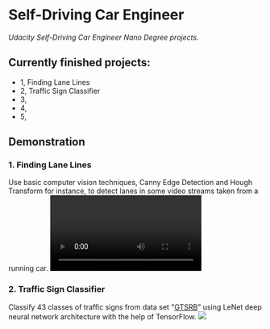 # **Self-Driving Car Engineer**
*Udacity Self-Driving Car Engineer Nano Degree projects.*

## Currently finished projects:
- 1, Finding Lane Lines
- 2, Traffic Sign Classifier
- 3,
- 4,
- 5,

## Demonstration
### 1. Finding Lane Lines
Use basic computer vision techniques, Canny Edge Detection and Hough Transform for instance, to detect lanes in some video streams taken from a running car.
![Video demonstration](./P1-Finding-Lane-Lines/test_videos_output/solidYellowLeft.mp4)

### 2. Traffic Sign Classifier
Classify 43 classes of traffic signs from data set "[GTSRB](http://benchmark.ini.rub.de/)" using LeNet deep neural network architecture with the help of TensorFlow.
![](./project_demonstration/project2_1.jpg)

